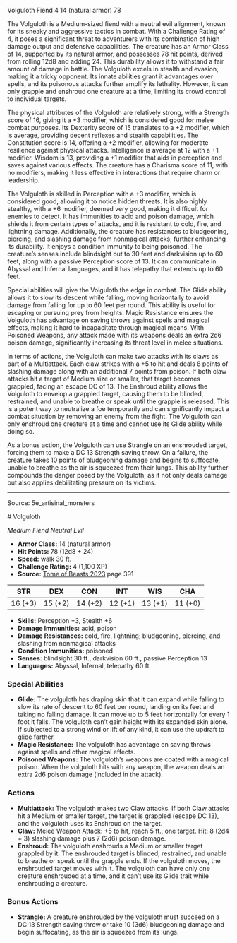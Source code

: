 <MonsterName/>Volguloth</MonsterName>
<CreatureType/>Fiend</CreatureType>
<CR/>4</CR>
<AC/>14 (natural armor)</AC>
<HP/>78</HP>
<summary>The Volguloth is a Medium-sized fiend with a neutral evil alignment, known for its sneaky and aggressive tactics in combat. With a Challenge Rating of 4, it poses a significant threat to adventurers with its combination of high damage output and defensive capabilities. The creature has an Armor Class of 14, supported by its natural armor, and possesses 78 hit points, derived from rolling 12d8 and adding 24. This durability allows it to withstand a fair amount of damage in battle. The Volguloth excels in stealth and evasion, making it a tricky opponent. Its innate abilities grant it advantages over spells, and its poisonous attacks further amplify its lethality. However, it can only grapple and enshroud one creature at a time, limiting its crowd control to individual targets.</summary>

<detail>

The physical attributes of the Volguloth are relatively strong, with a Strength score of 16, giving it a +3 modifier, which is considered good for melee combat purposes. Its Dexterity score of 15 translates to a +2 modifier, which is average, providing decent reflexes and stealth capabilities. The Constitution score is 14, offering a +2 modifier, allowing for moderate resilience against physical attacks. Intelligence is average at 12 with a +1 modifier. Wisdom is 13, providing a +1 modifier that aids in perception and saves against various effects. The creature has a Charisma score of 11, with no modifiers, making it less effective in interactions that require charm or leadership. 

The Volguloth is skilled in Perception with a +3 modifier, which is considered good, allowing it to notice hidden threats. It is also highly stealthy, with a +6 modifier, deemed very good, making it difficult for enemies to detect. It has immunities to acid and poison damage, which shields it from certain types of attacks, and it is resistant to cold, fire, and lightning damage. Additionally, the creature has resistances to bludgeoning, piercing, and slashing damage from nonmagical attacks, further enhancing its durability. It enjoys a condition immunity to being poisoned. The creature’s senses include blindsight out to 30 feet and darkvision up to 60 feet, along with a passive Perception score of 13. It can communicate in Abyssal and Infernal languages, and it has telepathy that extends up to 60 feet.

Special abilities will give the Volguloth the edge in combat. The Glide ability allows it to slow its descent while falling, moving horizontally to avoid damage from falling for up to 60 feet per round. This ability is useful for escaping or pursuing prey from heights. Magic Resistance ensures the Volguloth has advantage on saving throws against spells and magical effects, making it hard to incapacitate through magical means. With Poisoned Weapons, any attack made with its weapons deals an extra 2d6 poison damage, significantly increasing its threat level in melee situations.

In terms of actions, the Volguloth can make two attacks with its claws as part of a Multiattack. Each claw strikes with a +5 to hit and deals 8 points of slashing damage along with an additional 7 points from poison. If both claw attacks hit a target of Medium size or smaller, that target becomes grappled, facing an escape DC of 13. The Enshroud ability allows the Volguloth to envelop a grappled target, causing them to be blinded, restrained, and unable to breathe or speak until the grapple is released. This is a potent way to neutralize a foe temporarily and can significantly impact a combat situation by removing an enemy from the fight. The Volguloth can only enshroud one creature at a time and cannot use its Glide ability while doing so. 

As a bonus action, the Volguloth can use Strangle on an enshrouded target, forcing them to make a DC 13 Strength saving throw. On a failure, the creature takes 10 points of bludgeoning damage and begins to suffocate, unable to breathe as the air is squeezed from their lungs. This ability further compounds the danger posed by the Volguloth, as it not only deals damage but also applies debilitating pressure on its victims.</detail>



---

Source: 5e_artisinal_monsters

<statblock>
# Volguloth

*Medium* *Fiend* *Neutral Evil*

- **Armor Class:** 14 (natural armor)
- **Hit Points:** 78 (12d8 + 24)
- **Speed:** walk 30 ft.
- **Challenge Rating:** 4 (1,100 XP)
- **Source:** [Tome of Beasts 2023](https://koboldpress.com/kpstore/product/tome-of-beasts-1-2023-edition/) page 391

| STR | DEX | CON | INT | WIS | CHA |
| --- | --- | --- | --- | --- | --- |
| 16 (+3) | 15 (+2) | 14 (+2) | 12 (+1) | 13 (+1) | 11 (+0) |

- **Skills:** Perception +3, Stealth +6
- **Damage Immunities:** acid, poison
- **Damage Resistances:** cold, fire, lightning; bludgeoning, piercing, and slashing from nonmagical attacks
- **Condition Immunities:** poisoned
- **Senses:** blindsight 30 ft., darkvision 60 ft., passive Perception 13
- **Languages:** Abyssal, Infernal, telepathy 60 ft.

### Special Abilities

- **Glide:** The volguloth has draping skin that it can expand while falling to slow its rate of descent to 60 feet per round, landing on its feet and taking no falling damage. It can move up to 5 feet horizontally for every 1 foot it falls. The volguloth can’t gain height with its expanded skin alone. If subjected to a strong wind or lift of any kind, it can use the updraft to glide farther.
- **Magic Resistance:** The volguloth has advantage on saving throws against spells and other magical effects.
- **Poisoned Weapons:** The volguloth’s weapons are coated with a magical poison. When the volguloth hits with any weapon, the weapon deals an extra 2d6 poison damage (included in the attack).

### Actions

- **Multiattack:** The volguloth makes two Claw attacks. If both Claw attacks hit a Medium or smaller target, the target is grappled (escape DC 13), and the volguloth uses its Enshroud on the target.
- **Claw:** Melee Weapon Attack: +5 to hit, reach 5 ft., one target. Hit: 8 (2d4 + 3) slashing damage plus 7 (2d6) poison damage.
- **Enshroud:** The volguloth enshrouds a Medium or smaller target grappled by it. The enshrouded target is blinded, restrained, and unable to breathe or speak until the grapple ends. If the volguloth moves, the enshrouded target moves with it. The volguloth can have only one creature enshrouded at a time, and it can’t use its Glide trait while enshrouding a creature.

### Bonus Actions

- **Strangle:** A creature enshrouded by the volguloth must succeed on a DC 13 Strength saving throw or take 10 (3d6) bludgeoning damage and begin suffocating, as the air is squeezed from its lungs.
</statblock>


